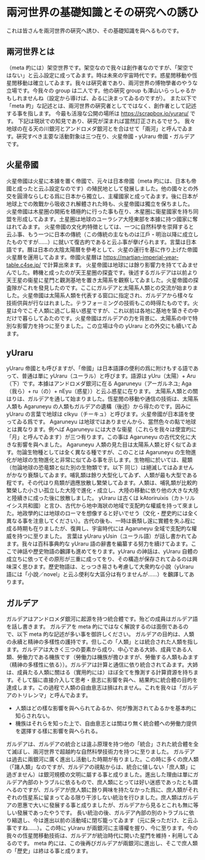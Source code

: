 # 兩河世界の基礎知識とその硏究への誘ひ

これは皆さんを兩河世界の硏究へ誘ひ、その基礎知識を與へるものです。

## 兩河世界とは

（meta 的󠄁には）架空󠄁世界です。架空󠄁なので我々は創作者󠄁なのですが、「架空󠄁ではない」と云ふ設定に成ってゐます。時は未來の宇宙時代です。惑星閒󠄁移動や恆星閒󠄁移動は確立してゐます。我々は硏究者󠄁であり、兩河世界の博󠄁物學者󠄁のやうな立場です。今我々の group は二人です。他の硏究 group も澤山いらっしゃるかもしれませんね（設定から導󠄁けば、ゐるに決まってゐるのですが）。
また以下で「meta 的󠄁」な記述󠄁とは、兩河世界の硏究者󠄁としてではなく、創作者󠄁として記述󠄁する事を指します。
今最󠄁も活潑な公󠄁開の場所󠄁は https://scrapbox.io/yuraru/ です。
下記は現狀での知見であり、硏究が深まれば當然訂正されるでせう。
我々地球の在る天の川銀河とアンドロメダ銀河とを合はせて「兩河」と呼んでゐます。硏究すべき主󠄁要󠄁な活動對象は三つ在り、火星帝󠄁國・yUraru 帝󠄁國・ガルデアです。

## 火星帝󠄁國

火星帝󠄁國は火星に本據を置󠄁く帝󠄁國で、元々は日本帝󠄁國（meta 的󠄁には、日本も帝󠄁國と成ったと云ふ設定なのです）の殖󠄁民地として發展しました。他の國々との外交󠄁を圓滑ならしむる爲に日本から獨立し、主󠄁權國家と成ってゐます。後に日本が地球上での敗戰から吸󠄁收され解體された時も、火星帝󠄁國は獨立を保ちました。
火星帝󠄁國は木星圈の開拓を積極的󠄁に行った事も在り、木星圈に衞星國家を持ち同盟󠄁を形󠄁成してゐます。土星圈は地球のユーラシア大陸東部を本據に持つ國家に奪はれてゐます。
火星帝󠄁國の文󠄁化󠄁的󠄁特徴としては、一つに自然科學を崇拜すると云ふ事、もう一つに日本の傳統（この傳統の主󠄁なものは江戶・明󠄁治以降に成立したものですが……）に就いて復古的󠄁であると云ふ事が擧げられます。言葉は日本語です。曆は日本の太陰太陽曆を參考󠄁として、火星の運󠄁行を基に作り上げた帝󠄁國火星曆を運󠄁用してゐます。帝󠄁國火星曆は https://martian-imperial-year-table.c4se.jp/ で計算出來ます。
火星帝󠄁國は地球には餘り影響󠄄󠄄󠄄󠄄󠄄力を持ててゐませんでした。轉機󠄁と成ったのが天王星圈の探査です。後述󠄁するガルデアは以前󠄁より天王星の衞星に星門と觀測基地を置󠄁き太陽系を觀察してゐました。火星帝󠄁國の探査隊󠄁がこれを發見したのです。ここにガルデアと太陽系人類󠄀との交󠄁流が始まりました。火星帝󠄁國は太陽系人類󠄀を代表する窗󠄁口に指定され、ガルデアから樣々な技術󠄁供與が行なはれました。テラフォーミングの技術󠄁もこの時得たものです。火星は今でこそ人類󠄀に過󠄁ごし易い惑星ですが、これ以前󠄁は各地に基地を築󠄁きその中だけで暮らしてゐたのです。火星帝󠄁國はガルデアの力を背景に、太陽系の中で特別な影響󠄄󠄄󠄄󠄄󠄄力を持つに至りました。この立場は今の yUraru との外交󠄁にも續いてゐます。

## yUraru

yUraru 帝󠄁國とも呼びますが、「帝󠄁國」は日本語譯の便󠄁利の爲に附けもする語であって、普通󠄁は單に yUraru（ユーラル）と呼びます。語源は yUru（太陽）+ Aru（下）です。本據はアンドロメダ銀河に在る Agaruneyu（アーガルネユ; Aga（我ら）+ ru（の）+ nEyu（惑星））と云ふ惑星に在ります。
太陽系人類󠄀との關はりは、ガルデアを通󠄁して始まりました。恆星閒󠄁の移動や通󠄁信の技術󠄁は、太陽系人類󠄀も Agaruneyu の人類󠄀もガルデアの遺󠄁構󠄁（後述󠄁）から得たのです。因みに yUraru の言葉で地球は cIkyu（チーキュ）と呼びます。火星帝󠄁國が日本語を使󠄁ってゐる爲です。
Agaruneyu は地球ではありませんから、當然色々の點で地球とは異なります。例へば Agaruneyu には大きな衞星（これらを我々は便󠄁宜的󠄁に「月󠄁」と呼んでゐます）が三つ有ります。この事は Agaruneyu の古代文󠄁化󠄁に大きな影響󠄄󠄄󠄄󠄄󠄄を與へました。
Agaruneyu 人類󠄀の見た目は太陽系人類󠄀と好く似てゐます。勿論生物種としては全󠄁く異なる種ですが、このことは Agaruneyu の生物進󠄁化󠄁が地球の生物進󠄁化󠄁と非常に似てゐる事を示します。生物相に於いては、龍󠄂類󠄀（勿論地球の恐󠄁竜類󠄀と似た別の生物類󠄀です。以下 同じ）は絕滅してはゐませんがかなり衰󠄁頹してゐます。哺乳󠄁類󠄀は餘り大型化󠄁してゐず、人類󠄀が最󠄁も大型である程󠄁です。その代はり鳥類󠄀が適󠄁應放散し繁󠄁榮してゐます。人類󠄀は、哺乳󠄁類󠄀が比較󠄁的󠄁繁󠄁榮した小さい孤立した大陸で進󠄁化󠄁・成立し、大陸の移動に依り他の大きな大陸と陸續きに成った後に放散しました。
yUraru は古くは kAtoriruixis（カトリルイシス共和國）と言ひ、古代から地中海󠄀狀の地域で支配的󠄁な權威を持って來ました。地政學的󠄁には地球のローマを想像すると好いでせう（文󠄁化󠄁・歷史󠄁的󠄁には全󠄁く異なる事を注󠄁意󠄁してください）。古代の後も、一時は衰󠄁頹し遂󠄂に實體を失ふ程󠄁に成る時期󠄁も在りましたが、復興し、宇宙時代には Agaruneyu 全󠄁域で支配的󠄁な權威を持つに至りました。
言葉は yUraru yUsin（ユーラル語）が話し書かれてゐます。我々は百科事典的󠄁な yUraru 語の辭書を編󠄁纂する努力を續けてゐます。ここで神󠄀話や歷史󠄁物語の飜譯も進󠄁めてをります。yUraru の神󠄀話は、yUraru 自體の成立ちに依ってその原形󠄁が三重に成ってをり、その構󠄁造が保存されてゐるのは興味深く思ひます。歷史󠄁物語は、とっつき易さも考󠄁慮して大衆的󠄁な小說（yUraru 語には「小說／novel」と云ふ便󠄁利な大區󠄁分󠄁は有りませんが……）を飜譯してあります。

## ガルデア

ガルデアはアンドロメダ銀河に起󠄁源を持つ統合體です。殆どの成員はガルデア語を話し書きます。
ガルデアを meta 的󠄁にではなく解說するのは面倒であるので、以下 meta 的󠄁な記述󠄁が多い事を御許しください。
ガルデアの目的󠄁は、人類󠄀の永續と精󠄀神󠄀の多樣性の護持です。但しこの「人類󠄀」とは統合された人類󠄀を指します。ガルデアは大きく三つの要󠄁素から成り、中心である大姉、成員である人類󠄀、勞働力である機󠄁族です（勞働力は機󠄁族が擔ひますが、勞働する人類󠄀もゐます（精󠄀神󠄀の多樣性に依る））。ガルデアは計算と通󠄁信に依り統合されてゐます。大姉は、成員たる人類󠄀に關はる（實用的󠄁には）ほぼ全󠄁てを豫測する計算資源を持ちます。そして腦に直󠄁接介入して思考󠄁・意󠄁志に影響󠄄󠄄󠄄󠄄󠄄を與へ、結果的󠄁に統合體の目的󠄁を達󠄁成します。この過󠄁程󠄁で人類󠄀の自由意󠄁志は損はれません。これを我々は「ガルデアのトリレンマ」と呼んでゐます。

- 人類󠄀はどの樣な影響を與へられてゐるか、何が豫測されてゐるかを基本的󠄁に知らされない。
- 機󠄁族はそれらを知った上で、自由意󠄁志とは關はり無く統合體への勞働力提供を選󠄁擇する樣に影響を與へられる。

ガルデアは、ガルデアの統合とは違󠄂ふ原理を持つ他の「統合」された統合體を全󠄁て滅ぼし、兩河世界で超越的󠄁な自然科學技術󠄁力を持つに至りました。
ガルデアは過󠄁去に兩銀河に廣く進󠄁出し活動した時期󠄁が有りました。この時に多くの庶人類󠄀（「諸󠄀人類󠄀」なのですが、ガルデアの視󠄁點からは、統合に値󠄁しない「庶人類󠄀」に過󠄁ぎません）は銀河規模の文󠄁明󠄁に屬する事と成りました。進󠄁出した理由は單にガルデア內部のトラブルに依るもので、庶人類󠄀にとっては好い迷󠄁惑であったとも謂へるのですが、ガルデアが庶人類󠄀に餘り興味を持たなかった爲に、庶人類󠄀がそれぞれの恆星系に留まってゐる限り干涉しない統治を行ひました。庶人類󠄀はガルデアの恩惠で大いに發展する事と成りましたが、ガルデアから見るとこれも無に等しい發展であったやうです。
長い統治の後、ガルデア內部の別のトラブルに依り縮退󠄁し、今は進󠄁出以前󠄁の活動域に閉ぢ籠ってゐます（元に戾っただけ、と云ふ事ですね……）。この時に yUraru が兩銀河に主󠄁導󠄁權を握り、今に至ります。今の我々の恆星閒󠄁移動技術󠄁は、ガルデアが統治時代に開いた星門を維持・利用してゐるのです。
meta 的󠄁には、この後再󠄀びガルデアが兩銀河に進󠄁出し、そこで庶人類󠄀の「歷史󠄁」は終󠄁はる事と成ります。
